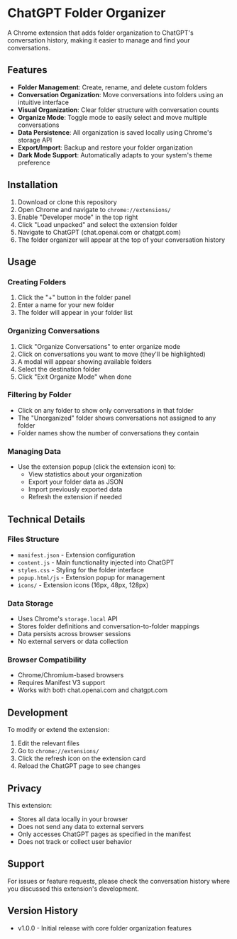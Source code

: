 # ChatGPT Folder Organizer

A Chrome extension that adds folder organization to ChatGPT's conversation history, making it easier to manage and find your conversations.

## Features

- **Folder Management**: Create, rename, and delete custom folders
- **Conversation Organization**: Move conversations into folders using an intuitive interface
- **Visual Organization**: Clear folder structure with conversation counts
- **Organize Mode**: Toggle mode to easily select and move multiple conversations
- **Data Persistence**: All organization is saved locally using Chrome's storage API
- **Export/Import**: Backup and restore your folder organization
- **Dark Mode Support**: Automatically adapts to your system's theme preference

## Installation

1. Download or clone this repository
2. Open Chrome and navigate to `chrome://extensions/`
3. Enable "Developer mode" in the top right
4. Click "Load unpacked" and select the extension folder
5. Navigate to ChatGPT (chat.openai.com or chatgpt.com)
6. The folder organizer will appear at the top of your conversation history

## Usage

### Creating Folders
1. Click the "+" button in the folder panel
2. Enter a name for your new folder
3. The folder will appear in your folder list

### Organizing Conversations
1. Click "Organize Conversations" to enter organize mode
2. Click on conversations you want to move (they'll be highlighted)
3. A modal will appear showing available folders
4. Select the destination folder
5. Click "Exit Organize Mode" when done

### Filtering by Folder
- Click on any folder to show only conversations in that folder
- The "Unorganized" folder shows conversations not assigned to any folder
- Folder names show the number of conversations they contain

### Managing Data
- Use the extension popup (click the extension icon) to:
  - View statistics about your organization
  - Export your folder data as JSON
  - Import previously exported data
  - Refresh the extension if needed

## Technical Details

### Files Structure
- `manifest.json` - Extension configuration
- `content.js` - Main functionality injected into ChatGPT
- `styles.css` - Styling for the folder interface
- `popup.html/js` - Extension popup for management
- `icons/` - Extension icons (16px, 48px, 128px)

### Data Storage
- Uses Chrome's `storage.local` API
- Stores folder definitions and conversation-to-folder mappings
- Data persists across browser sessions
- No external servers or data collection

### Browser Compatibility
- Chrome/Chromium-based browsers
- Requires Manifest V3 support
- Works with both chat.openai.com and chatgpt.com

## Development

To modify or extend the extension:

1. Edit the relevant files
2. Go to `chrome://extensions/`
3. Click the refresh icon on the extension card
4. Reload the ChatGPT page to see changes

## Privacy

This extension:
- Stores all data locally in your browser
- Does not send any data to external servers
- Only accesses ChatGPT pages as specified in the manifest
- Does not track or collect user behavior

## Support

For issues or feature requests, please check the conversation history where you discussed this extension's development.

## Version History

- v1.0.0 - Initial release with core folder organization features
